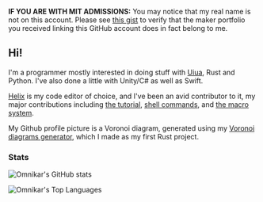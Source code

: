 **IF YOU ARE WITH MIT ADMISSIONS:** You may notice that my real name is not on this account. Please see [this gist](https://gist.github.com/Omnikar/8a13c70e65448c8f756231ce9c474d4a) to verify that the maker portfolio you received linking this GitHub account does in fact belong to me.

## Hi!

I'm a programmer mostly interested in doing stuff with [Uiua](https://uiua.org), Rust and Python. I've also done a little with Unity/C# as well as Swift.

[Helix](https://github.com/helix-editor/helix) is my code editor of choice, and I've been an avid contributor to it, my major contributions including [the tutorial](https://github.com/helix-editor/helix/pull/537), [shell commands](https://github.com/helix-editor/helix/pull/547), and [the macro system](https://github.com/helix-editor/helix/pull/1234).

My Github profile picture is a Voronoi diagram, generated using my [Voronoi diagrams generator](https://github.com/Omnikar/voronoi_diagrams), which I made as my first Rust project.

### Stats

![Omnikar's GitHub stats](https://github-readme-stats.vercel.app/api?username=Omnikar&hide_rank=true&theme=tokyonight&custom_title=GitHub%20Stats)

![Omnikar's Top Languages](https://github-readme-stats.vercel.app/api/top-langs/?username=Omnikar&layout=compact&theme=tokyonight)
